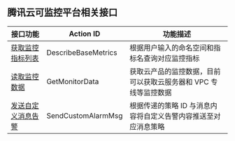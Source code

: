 ##  腾讯云可监控平台相关接口

| 接口功能                                     | Action ID           | 功能描述                              |
| ---------------------------------------- | ------------------- | --------------------------------- |
| [获取监控指标列表](https://cloud.tencent.com/document/api/248/7630) | DescribeBaseMetrics | 根据用户输入的命名空间和指标名查询对应监控指标           |
| [读取监控数据](https://cloud.tencent.com/document/api/248/4667)| GetMonitorData      | 获取云产品的监控数据，目前可以获取云服务器和 VPC 专线等监控数据 |
| [发送自定义消息告警](https://cloud.tencent.com/document/product/248/17913)    | SendCustomAlarmMsg | 根据传递的策略 ID 与消息内容将自定义告警内容推送至对应消息策略          |
